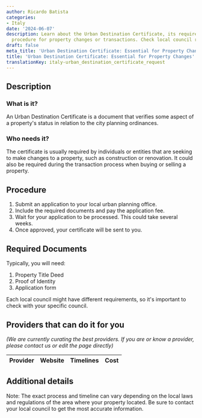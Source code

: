 ```yaml
---
author: Ricardo Batista
categories:
- Italy
date: '2024-06-07'
description: Learn about the Urban Destination Certificate, its requirements, and
  procedure for property changes or transactions. Check local council requirements.
draft: false
meta_title: 'Urban Destination Certificate: Essential for Property Changes'
title: 'Urban Destination Certificate: Essential for Property Changes'
translationKey: italy-urban_destination_certificate_request
---
```


## Description
### What is it?

An Urban Destination Certificate is a document that verifies some aspect of a property's status in relation to the city planning ordinances.

### Who needs it?
The certificate is usually required by individuals or entities that are seeking to make changes to a property, such as construction or renovation. It could also be required during the transaction process when buying or selling a property.

## Procedure

1. Submit an application to your local urban planning office.
2. Include the required documents and pay the application fee.
3. Wait for your application to be processed. This could take several weeks.
4. Once approved, your certificate will be sent to you.

## Required Documents

Typically, you will need:

1. Property Title Deed
2. Proof of Identity
3. Application form

Each local council might have different requirements, so it's important to check with your specific council.

## Providers that can do it for you

_(We are currently curating the best providers. If you are or know a provider, please contact us or edit the page directly)_

| Provider        |     Website     |     Timelines    |       Cost      |
| --------------- | --------------- |  :-------------: | :-------------: |

## Additional details
Note: The exact process and timeline can vary depending on the local laws and regulations of the area where your property located. Be sure to contact your local council to get the most accurate information.